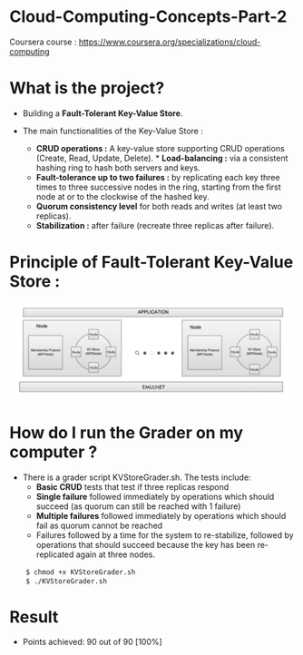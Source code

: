 # Cloud-Computing-Concepts-Part-2
Coursera course : https://www.coursera.org/specializations/cloud-computing
# What is the project?
*	Building a **Fault-Tolerant Key-Value Store**.

*	The main functionalities of the Key-Value Store :
	*	**CRUD operations :** A key-value store supporting CRUD operations (Create, Read, Update, Delete).     		*	**Load-balancing :** via a consistent hashing ring to hash both servers and keys.
	*	**Fault-tolerance up to two failures :** by replicating each key three times to three successive nodes in the ring, 	    starting from the first node at or to the clockwise of the hashed key.
	*	**Quorum consistency level** for both reads and writes (at least two replicas).
	*	**Stabilization :** after failure (recreate three replicas after failure).
      
# Principle of **Fault-Tolerant Key-Value Store** : 
![image](https://github.com/kevin85421/Cloud-Computing-Concepts-Part-2/blob/master/kvstore.png)

# How do I run the Grader on my computer ?
*	There is a grader script KVStoreGrader.sh. The tests include:
      * **Basic CRUD** tests that test if three replicas respond
      * **Single failure** followed immediately by operations which should succeed (as quorum can still be
reached with 1 failure)
      * **Multiple failures** followed immediately by operations which should fail as quorum cannot be
reached
      * Failures followed by a time for the system to re-stabilize, followed by operations that should
succeed because the key has been re-replicated again at three nodes.
```
	$ chmod +x KVStoreGrader.sh
	$ ./KVStoreGrader.sh
```
# Result
*	Points achieved: 90 out of 90 [100%]
	
